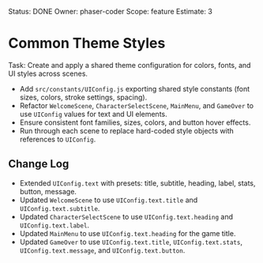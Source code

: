Status: DONE
Owner: phaser-coder
Scope: feature
Estimate: 3

# Common Theme Styles

Task: Create and apply a shared theme configuration for colors, fonts, and UI styles across scenes.

- Add `src/constants/UIConfig.js` exporting shared style constants (font sizes, colors, stroke settings, spacing).
- Refactor `WelcomeScene`, `CharacterSelectScene`, `MainMenu`, and `GameOver` to use `UIConfig` values for text and UI elements.
- Ensure consistent font families, sizes, colors, and button hover effects.
- Run through each scene to replace hard-coded style objects with references to `UIConfig`.

## Change Log

- Extended `UIConfig.text` with presets: title, subtitle, heading, label, stats, button, message.
- Updated `WelcomeScene` to use `UIConfig.text.title` and `UIConfig.text.subtitle`.
- Updated `CharacterSelectScene` to use `UIConfig.text.heading` and `UIConfig.text.label`.
- Updated `MainMenu` to use `UIConfig.text.heading` for the game title.
- Updated `GameOver` to use `UIConfig.text.title`, `UIConfig.text.stats`, `UIConfig.text.message`, and `UIConfig.text.button`.
